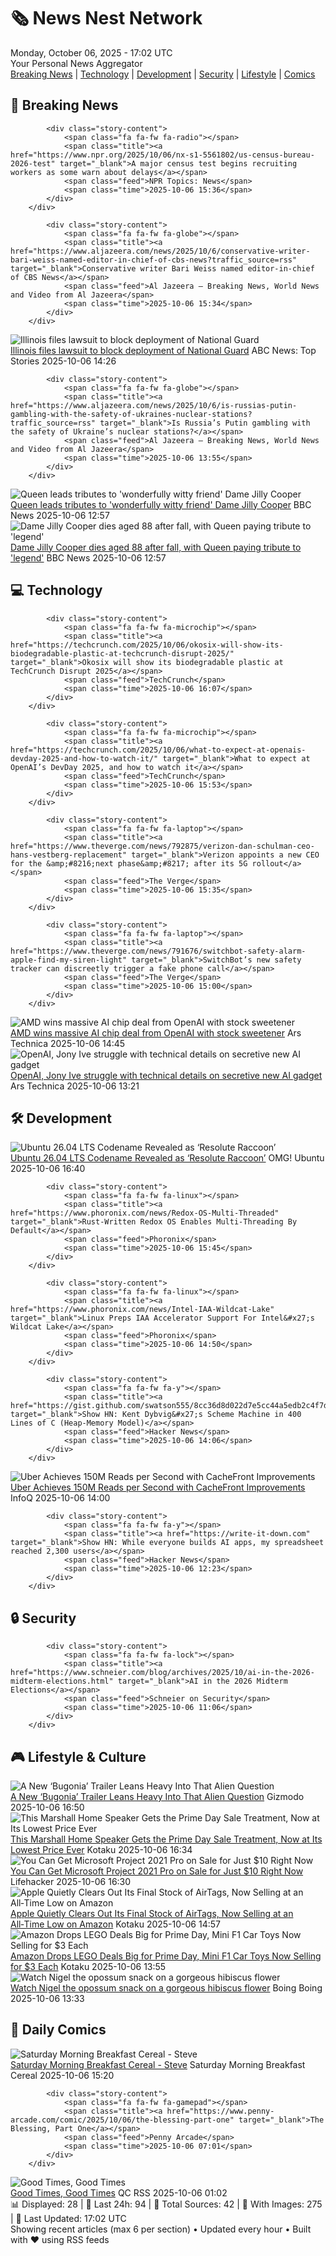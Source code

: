 <!-- Processing 54 RSS feeds at 2025-10-06 17:01:59 UTC -->
<!-- Processing: Saturday Morning Breakfast Cereal -->
<!-- Processing: Dilbert -->
<!-- Processing: Cyanide & Happiness -->
<!-- Processing: Questionable Content -->
<!-- Processing: Dinosaur Comics -->
<!-- Processing: CNN Breaking News -->
<!-- Processing: BBC Breaking News -->
<!-- Processing: CBC News -->
<!-- Error processing https://rss.cbc.ca/lineup/topstories.xml: The read operation timed out -->
<!-- Processing: Reuters Top News -->
<!-- Processing: Associated Press Breaking -->
<!-- Processing: NBC News Breaking -->
<!-- Processing: Sky News World -->
<!-- Processing: TechCrunch -->
<!-- Processing: Hacker News -->
<!-- Processing: StackOverflow Blog -->
<!-- Processing: OMG! Ubuntu -->
<!-- Processing: DistroWatch -->
<!-- Processing: Linux.com -->
<!-- Processing: Red Hat Blog -->
<!-- Processing: GitLab Blog -->
<!-- Processing: InfoQ -->
<!-- Processing: Martin Fowler -->
<!-- Processing: The Pragmatic Engineer -->
<!-- Processing: Lifehacker -->
<!-- Processing: Gizmodo -->
<!-- Processing: Kotaku -->
<!-- Generated 7 new posts out of 26 feeds processed -->
<div class="newspaper-header">
    <h1 class="newspaper-title">🗞️ News Nest Network</h1>
    <div class="newspaper-date">Monday, October 06, 2025 - 17:02 UTC</div>
    <div class="newspaper-subtitle">Your Personal News Aggregator</div>
</div>

<div class="newspaper-nav">
    <a href="#breaking">Breaking News</a> |
    <a href="#tech">Technology</a> |
    <a href="#dev">Development</a> |
    <a href="#security">Security</a> |
    <a href="#lifestyle">Lifestyle</a> |
    <a href="#webcomics">Comics</a>
</div>

<div class="news-section breaking-news" id="breaking">
<h2 class="section-header">🚨 Breaking News</h2>
<div class="stories-container">
<div class="story">
            
            <div class="story-content">
                <span class="fa fa-fw fa-radio"></span>
                <span class="title"><a href="https://www.npr.org/2025/10/06/nx-s1-5561802/us-census-bureau-2026-test" target="_blank">A major census test begins recruiting workers as some warn about delays</a></span>
                <span class="feed">NPR Topics: News</span>
                <span class="time">2025-10-06 15:36</span>
            </div>
        </div>
<div class="story">
            
            <div class="story-content">
                <span class="fa fa-fw fa-globe"></span>
                <span class="title"><a href="https://www.aljazeera.com/news/2025/10/6/conservative-writer-bari-weiss-named-editor-in-chief-of-cbs-news?traffic_source=rss" target="_blank">Conservative writer Bari Weiss named editor-in-chief of CBS News</a></span>
                <span class="feed">Al Jazeera – Breaking News, World News and Video from Al Jazeera</span>
                <span class="time">2025-10-06 15:34</span>
            </div>
        </div>
<div class="story">
            <img src="https://s.abcnews.com/images/US/chicago-13-gty-gmh-251003_1759516024718_hpMain_4x3t_384.jpg" alt="Illinois files lawsuit to block deployment of National Guard" class="story-image" loading="lazy" onerror="this.style.display='none'">
            <div class="story-content">
                <span class="fa fa-fw fa-tv"></span>
                <span class="title"><a href="https://abcnews.go.com/US/illinois-files-lawsuit-block-deployment-national-guard/story?id=126253079" target="_blank">Illinois files lawsuit to block deployment of National Guard</a></span>
                <span class="feed">ABC News: Top Stories</span>
                <span class="time">2025-10-06 14:26</span>
            </div>
        </div>
<div class="story">
            
            <div class="story-content">
                <span class="fa fa-fw fa-globe"></span>
                <span class="title"><a href="https://www.aljazeera.com/news/2025/10/6/is-russias-putin-gambling-with-the-safety-of-ukraines-nuclear-stations?traffic_source=rss" target="_blank">Is Russia’s Putin gambling with the safety of Ukraine’s nuclear stations?</a></span>
                <span class="feed">Al Jazeera – Breaking News, World News and Video from Al Jazeera</span>
                <span class="time">2025-10-06 13:55</span>
            </div>
        </div>
<div class="story">
            <img src="https://ichef.bbci.co.uk/ace/standard/240/cpsprodpb/31cd/live/c0c54c90-a2a3-11f0-92db-77261a15b9d2.jpg" alt="Queen leads tributes to &#x27;wonderfully witty friend&#x27; Dame Jilly Cooper" class="story-image" loading="lazy" onerror="this.style.display='none'">
            <div class="story-content">
                <span class="fa fa-fw fa-flag"></span>
                <span class="title"><a href="https://www.bbc.com/news/articles/cr5q0dr47mlo?at_medium=RSS&at_campaign=rss" target="_blank">Queen leads tributes to &#x27;wonderfully witty friend&#x27; Dame Jilly Cooper</a></span>
                <span class="feed">BBC News</span>
                <span class="time">2025-10-06 12:57</span>
            </div>
        </div>
<div class="story">
            <img src="https://ichef.bbci.co.uk/ace/standard/240/cpsprodpb/31cd/live/c0c54c90-a2a3-11f0-92db-77261a15b9d2.jpg" alt="Dame Jilly Cooper dies aged 88 after fall, with Queen paying tribute to &#x27;legend&#x27;" class="story-image" loading="lazy" onerror="this.style.display='none'">
            <div class="story-content">
                <span class="fa fa-fw fa-flag"></span>
                <span class="title"><a href="https://www.bbc.com/news/articles/cr5q0dr47mlo?at_medium=RSS&at_campaign=rss" target="_blank">Dame Jilly Cooper dies aged 88 after fall, with Queen paying tribute to &#x27;legend&#x27;</a></span>
                <span class="feed">BBC News</span>
                <span class="time">2025-10-06 12:57</span>
            </div>
        </div>
</div>
</div>
<div class="news-section tech-news" id="tech">
<h2 class="section-header">💻 Technology</h2>
<div class="stories-container">
<div class="story">
            
            <div class="story-content">
                <span class="fa fa-fw fa-microchip"></span>
                <span class="title"><a href="https://techcrunch.com/2025/10/06/okosix-will-show-its-biodegradable-plastic-at-techcrunch-disrupt-2025/" target="_blank">Okosix will show its biodegradable plastic at TechCrunch Disrupt 2025</a></span>
                <span class="feed">TechCrunch</span>
                <span class="time">2025-10-06 16:07</span>
            </div>
        </div>
<div class="story">
            
            <div class="story-content">
                <span class="fa fa-fw fa-microchip"></span>
                <span class="title"><a href="https://techcrunch.com/2025/10/06/what-to-expect-at-openais-devday-2025-and-how-to-watch-it/" target="_blank">What to expect at OpenAI’s DevDay 2025, and how to watch it</a></span>
                <span class="feed">TechCrunch</span>
                <span class="time">2025-10-06 15:53</span>
            </div>
        </div>
<div class="story">
            
            <div class="story-content">
                <span class="fa fa-fw fa-laptop"></span>
                <span class="title"><a href="https://www.theverge.com/news/792875/verizon-dan-schulman-ceo-hans-vestberg-replacement" target="_blank">Verizon appoints a new CEO for the &amp;#8216;next phase&amp;#8217; after its 5G rollout</a></span>
                <span class="feed">The Verge</span>
                <span class="time">2025-10-06 15:35</span>
            </div>
        </div>
<div class="story">
            
            <div class="story-content">
                <span class="fa fa-fw fa-laptop"></span>
                <span class="title"><a href="https://www.theverge.com/news/791676/switchbot-safety-alarm-apple-find-my-siren-light" target="_blank">SwitchBot’s new safety tracker can discreetly trigger a fake phone call</a></span>
                <span class="feed">The Verge</span>
                <span class="time">2025-10-06 15:00</span>
            </div>
        </div>
<div class="story">
            <img src="https://cdn.arstechnica.net/wp-content/uploads/2023/11/openai_iceblue_hero-500x500.jpg" alt="AMD wins massive AI chip deal from OpenAI with stock sweetener" class="story-image" loading="lazy" onerror="this.style.display='none'">
            <div class="story-content">
                <span class="fa fa-fw fa-cog"></span>
                <span class="title"><a href="https://arstechnica.com/ai/2025/10/amd-wins-massive-ai-chip-deal-from-openai-with-stock-sweetener/" target="_blank">AMD wins massive AI chip deal from OpenAI with stock sweetener</a></span>
                <span class="feed">Ars Technica</span>
                <span class="time">2025-10-06 14:45</span>
            </div>
        </div>
<div class="story">
            <img src="https://cdn.arstechnica.net/wp-content/uploads/2025/10/altman-ive-500x500.jpg" alt="OpenAI, Jony Ive struggle with technical details on secretive new AI gadget" class="story-image" loading="lazy" onerror="this.style.display='none'">
            <div class="story-content">
                <span class="fa fa-fw fa-cog"></span>
                <span class="title"><a href="https://arstechnica.com/ai/2025/10/openai-jony-ive-struggle-with-technical-details-on-secretive-new-ai-gadget/" target="_blank">OpenAI, Jony Ive struggle with technical details on secretive new AI gadget</a></span>
                <span class="feed">Ars Technica</span>
                <span class="time">2025-10-06 13:21</span>
            </div>
        </div>
</div>
</div>
<div class="news-section dev-news" id="dev">
<h2 class="section-header">🛠️ Development</h2>
<div class="stories-container">
<div class="story">
            <img src="https://i0.wp.com/www.omgubuntu.co.uk/wp-content/uploads/2023/10/ubuntu-news.jpg?resize=406%2C232&amp;ssl=1" alt="Ubuntu 26.04 LTS Codename Revealed as ‘Resolute Raccoon’" class="story-image" loading="lazy" onerror="this.style.display='none'">
            <div class="story-content">
                <span class="fa fa-fw fa-ubuntu"></span>
                <span class="title"><a href="https://www.omgubuntu.co.uk/2025/10/ubuntu-26-04-lts-codename-resolute-raccoon" target="_blank">Ubuntu 26.04 LTS Codename Revealed as ‘Resolute Raccoon’</a></span>
                <span class="feed">OMG! Ubuntu</span>
                <span class="time">2025-10-06 16:40</span>
            </div>
        </div>
<div class="story">
            
            <div class="story-content">
                <span class="fa fa-fw fa-linux"></span>
                <span class="title"><a href="https://www.phoronix.com/news/Redox-OS-Multi-Threaded" target="_blank">Rust-Written Redox OS Enables Multi-Threading By Default</a></span>
                <span class="feed">Phoronix</span>
                <span class="time">2025-10-06 15:45</span>
            </div>
        </div>
<div class="story">
            
            <div class="story-content">
                <span class="fa fa-fw fa-linux"></span>
                <span class="title"><a href="https://www.phoronix.com/news/Intel-IAA-Wildcat-Lake" target="_blank">Linux Preps IAA Accelerator Support For Intel&#x27;s Wildcat Lake</a></span>
                <span class="feed">Phoronix</span>
                <span class="time">2025-10-06 14:50</span>
            </div>
        </div>
<div class="story">
            
            <div class="story-content">
                <span class="fa fa-fw fa-y"></span>
                <span class="title"><a href="https://gist.github.com/swatson555/8cc36d8d022d7e5cc44a5edb2c4f7d0b" target="_blank">Show HN: Kent Dybvig&#x27;s Scheme Machine in 400 Lines of C (Heap-Memory Model)</a></span>
                <span class="feed">Hacker News</span>
                <span class="time">2025-10-06 14:06</span>
            </div>
        </div>
<div class="story">
            <img src="https://res.infoq.com/news/2025/10/uber-cachefront-150m-reads/en/headerimage/twitter_card-1758938429078.jpg" alt="Uber Achieves 150M Reads per Second with CacheFront Improvements" class="story-image" loading="lazy" onerror="this.style.display='none'">
            <div class="story-content">
                <span class="fa fa-fw fa-info-circle"></span>
                <span class="title"><a href="https://www.infoq.com/news/2025/10/uber-cachefront-150m-reads/?utm_campaign=infoq_content&utm_source=infoq&utm_medium=feed&utm_term=global" target="_blank">Uber Achieves 150M Reads per Second with CacheFront Improvements</a></span>
                <span class="feed">InfoQ</span>
                <span class="time">2025-10-06 14:00</span>
            </div>
        </div>
<div class="story">
            
            <div class="story-content">
                <span class="fa fa-fw fa-y"></span>
                <span class="title"><a href="https://write-it-down.com" target="_blank">Show HN: While everyone builds AI apps, my spreadsheet reached 2,300 users</a></span>
                <span class="feed">Hacker News</span>
                <span class="time">2025-10-06 12:23</span>
            </div>
        </div>
</div>
</div>
<div class="news-section security-news" id="security">
<h2 class="section-header">🔒 Security</h2>
<div class="stories-container">
<div class="story">
            
            <div class="story-content">
                <span class="fa fa-fw fa-lock"></span>
                <span class="title"><a href="https://www.schneier.com/blog/archives/2025/10/ai-in-the-2026-midterm-elections.html" target="_blank">AI in the 2026 Midterm Elections</a></span>
                <span class="feed">Schneier on Security</span>
                <span class="time">2025-10-06 11:06</span>
            </div>
        </div>
</div>
</div>
<div class="news-section lifestyle-news" id="lifestyle">
<h2 class="section-header">🎮 Lifestyle & Culture</h2>
<div class="stories-container">
<div class="story">
            <img src="https://gizmodo.com/app/uploads/2025/10/Bugonia-Emma-Stone-1280x853.jpg" alt="A New ‘Bugonia’ Trailer Leans Heavy Into That Alien Question" class="story-image" loading="lazy" onerror="this.style.display='none'">
            <div class="story-content">
                <span class="fa fa-fw fa-computer"></span>
                <span class="title"><a href="https://gizmodo.com/a-new-bugonia-trailer-leans-heavy-into-that-alien-question-2000668146" target="_blank">A New ‘Bugonia’ Trailer Leans Heavy Into That Alien Question</a></span>
                <span class="feed">Gizmodo</span>
                <span class="time">2025-10-06 16:50</span>
            </div>
        </div>
<div class="story">
            <img src="https://kotaku.com/app/uploads/2025/10/Marshall-Acton-III-Bluetooth-Home-Speaker.jpg" alt="This Marshall Home Speaker Gets the Prime Day Sale Treatment, Now at Its Lowest Price Ever" class="story-image" loading="lazy" onerror="this.style.display='none'">
            <div class="story-content">
                <span class="fa fa-fw fa-gamepad"></span>
                <span class="title"><a href="https://kotaku.com/this-marshall-home-speaker-gets-the-prime-day-sale-treatment-now-at-its-lowest-price-ever-2000631653" target="_blank">This Marshall Home Speaker Gets the Prime Day Sale Treatment, Now at Its Lowest Price Ever</a></span>
                <span class="feed">Kotaku</span>
                <span class="time">2025-10-06 16:34</span>
            </div>
        </div>
<div class="story">
            <img src="https://lifehacker.com/imagery/articles/01K6V1VY3QQW8DS4N8HG5S5FEP/hero-image.png" alt="You Can Get Microsoft Project 2021 Pro on Sale for Just $10 Right Now" class="story-image" loading="lazy" onerror="this.style.display='none'">
            <div class="story-content">
                <span class="fa fa-fw fa-life-ring"></span>
                <span class="title"><a href="https://lifehacker.com/tech/microsoft-project-2021-pro-stacksocial-sale-october-2025?utm_medium=RSS" target="_blank">You Can Get Microsoft Project 2021 Pro on Sale for Just $10 Right Now</a></span>
                <span class="feed">Lifehacker</span>
                <span class="time">2025-10-06 16:30</span>
            </div>
        </div>
<div class="story">
            <img src="https://kotaku.com/app/uploads/2025/09/airtag-4-pack.jpg" alt="Apple Quietly Clears Out Its Final Stock of AirTags, Now Selling at an All‑Time Low on Amazon" class="story-image" loading="lazy" onerror="this.style.display='none'">
            <div class="story-content">
                <span class="fa fa-fw fa-gamepad"></span>
                <span class="title"><a href="https://kotaku.com/apple-quietly-clears-out-its-final-stock-of-airtags-now-selling-at-an-all%e2%80%91time-low-on-amazon-2000632076" target="_blank">Apple Quietly Clears Out Its Final Stock of AirTags, Now Selling at an All‑Time Low on Amazon</a></span>
                <span class="feed">Kotaku</span>
                <span class="time">2025-10-06 14:57</span>
            </div>
        </div>
<div class="story">
            <img src="https://kotaku.com/app/uploads/2025/10/lego-f1-cars-build.jpg" alt="Amazon Drops LEGO Deals Big for Prime Day, Mini F1 Car Toys Now Selling for $3 Each" class="story-image" loading="lazy" onerror="this.style.display='none'">
            <div class="story-content">
                <span class="fa fa-fw fa-gamepad"></span>
                <span class="title"><a href="https://kotaku.com/amazon-drops-lego-deals-big-for-prime-day-mini-f1-car-toys-now-selling-for-3-each-2000632056" target="_blank">Amazon Drops LEGO Deals Big for Prime Day, Mini F1 Car Toys Now Selling for $3 Each</a></span>
                <span class="feed">Kotaku</span>
                <span class="time">2025-10-06 13:55</span>
            </div>
        </div>
<div class="story">
            <img src="https://i0.wp.com/boingboing.net/wp-content/uploads/2023/11/Screenshot-2023-11-13-at-7.55.43-PM-e1759757562259.png?fit=768%2C652&amp;quality=55&amp;ssl=1" alt="Watch Nigel the opossum snack on a gorgeous hibiscus flower" class="story-image" loading="lazy" onerror="this.style.display='none'">
            <div class="story-content">
                <span class="fa fa-fw fa-arrow-right"></span>
                <span class="title"><a href="https://boingboing.net/2025/10/06/watch-nigel-the-opossum-snack-on-a-gorgeous-hibiscus-flower.html" target="_blank">Watch Nigel the opossum snack on a gorgeous hibiscus flower</a></span>
                <span class="feed">Boing Boing</span>
                <span class="time">2025-10-06 13:33</span>
            </div>
        </div>
</div>
</div>
<div class="news-section webcomics-section" id="webcomics">
<h2 class="section-header">🎨 Daily Comics</h2>
<div class="stories-container">
<div class="story">
            <img src="https://www.smbc-comics.com/comics/1759640174-20251006.png" alt="Saturday Morning Breakfast Cereal - Steve" class="story-image" loading="lazy" onerror="this.style.display='none'">
            <div class="story-content">
                <span class="fa fa-fw fa-smile"></span>
                <span class="title"><a href="https://www.smbc-comics.com/comic/steve" target="_blank">Saturday Morning Breakfast Cereal - Steve</a></span>
                <span class="feed">Saturday Morning Breakfast Cereal</span>
                <span class="time">2025-10-06 15:20</span>
            </div>
        </div>
<div class="story">
            
            <div class="story-content">
                <span class="fa fa-fw fa-gamepad"></span>
                <span class="title"><a href="https://www.penny-arcade.com/comic/2025/10/06/the-blessing-part-one" target="_blank">The Blessing, Part One</a></span>
                <span class="feed">Penny Arcade</span>
                <span class="time">2025-10-06 07:01</span>
            </div>
        </div>
<div class="story">
            <img src="http://www.questionablecontent.net/comics/5672.png" alt="Good Times, Good Times" class="story-image" loading="lazy" onerror="this.style.display='none'">
            <div class="story-content">
                <span class="fa fa-fw fa-music"></span>
                <span class="title"><a href="http://questionablecontent.net/view.php?comic=5672" target="_blank">Good Times, Good Times</a></span>
                <span class="feed">QC RSS</span>
                <span class="time">2025-10-06 01:02</span>
            </div>
        </div>
</div>
</div>

<div class="newspaper-footer">
    <div class="stats">
        📊 Displayed: 28 | 📅 Last 24h: 94 | 📡 Total Sources: 42 | 📸 With Images: 275 |
        🔄 Last Updated: 17:02 UTC
    </div>
    <div class="footer-note">
        Showing recent articles (max 6 per section) • Updated every hour • Built with ❤️ using RSS feeds
    </div>
</div>
